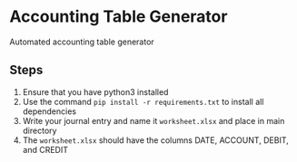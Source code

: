 # Accounting Table Generator
Automated accounting table generator

## Steps
1. Ensure that you have python3 installed
2. Use the command `pip install -r requirements.txt` to install all dependencies
3. Write your journal entry and name it `worksheet.xlsx` and place in main directory
4. The `worksheet.xlsx` should have the columns DATE, ACCOUNT, DEBIT, and CREDIT



